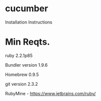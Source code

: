 # cucumber
Installation Instructions

# Min Reqts.

ruby 2.2.1p85

Bundler version 1.9.6

Homebrew 0.9.5

git version 2.3.2

RubyMine - https://www.jetbrains.com/ruby/
